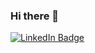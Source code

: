 ### Hi there 👋

<!--
**Anay1440/Anay1440** is a ✨ _special_ ✨ repository because its `README.md` (this file) appears on your GitHub profile.

Here are some ideas to get you started:

- 🔭 I’m currently working on ...
- 🌱 I’m currently learning ...
- 👯 I’m looking to collaborate on ...
- 🤔 I’m looking for help with ...
- 💬 Ask me about ...
- 📫 How to reach me: ...
- 😄 Pronouns: ...
- ⚡ Fun fact: ...
-->

<div id="header" align="left">
  <!-- <img src="https://avatars.githubusercontent.com/u/37909590?s=400&u=ddb3b489d4fd35a31fe5ab62a1afb3204c3ee45e&v=4" width=100px /> -->
  <div id="badges">
    <a href="https://www.linkedin.com/in/anaypatil/">
      <img src="https://img.shields.io/badge/LinkedIn-blue?style=for-the-badge&logo=linkedin&logoColor=white" alt="LinkedIn Badge"/>
    </a>
  </div>
</div>
